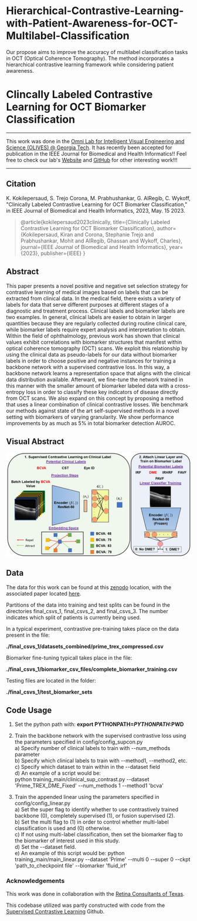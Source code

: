# Hierarchical-Contrastive-Learning-with-Patient-Awareness-for-OCT-Multilabel-Classification
Our propose aims to improve the accuracy of multilabel classification tasks in OCT (Optical Coherence Tomography). The method incorporates a hierarchical contrastive learning framework while considering patient awareness.

# Clincally Labeled Contrastive Learning for OCT Biomarker Classification

***

This work was done in the [Omni Lab for Intelligent Visual Engineering and Science (OLIVES) @ Georgia Tech](https://ghassanalregib.info/). 
It has recently been accepted for publication in the IEEE Journal for Biomedical and Health Informatics!!
Feel free to check our lab's [Website](https://ghassanalregib.info/publications) 
and [GitHub](https://github.com/olivesgatech) for other interesting work!!!

***

## Citation

K. Kokilepersaud, S. Trejo Corona, M. Prabhushankar, G. AlRegib, C. Wykoff, 
"Clinically Labeled Contrastive Learning for OCT Biomarker Classification," 
in IEEE Journal of Biomedical and Health Informatics, 2023, May. 15 2023.

>@article{kokilepersaud2023clinically,
  title={Clinically Labeled Contrastive Learning for OCT Biomarker Classification},
  author={Kokilepersaud, Kiran and Corona, Stephanie Trejo and Prabhushankar, Mohit and AlRegib, Ghassan and Wykoff, Charles},
  journal={IEEE Journal of Biomedical and Health Informatics},
  year={2023},
  publisher={IEEE}
}

## Abstract
This paper presents a novel positive and negative set selection
strategy for contrastive learning of medical images based on labels
that can be extracted from clinical data. In the medical field, there
exists a variety of labels for data that serve different purposes
at different stages of a diagnostic and treatment process. Clinical
labels and biomarker labels are two examples. In general, clinical
labels are easier to obtain in larger quantities because they are
regularly collected during routine clinical care, while biomarker
labels require expert analysis and interpretation to obtain. Within
the field of ophthalmology, previous work has shown that clinical
values exhibit correlations with biomarker structures that manifest
within optical coherence tomography (OCT) scans. We exploit this
relationship by using the clinical data as pseudo-labels for our
data without biomarker labels in order to choose positive and
negative instances for training a backbone network with a supervised contrastive loss. 
In this way, a backbone network learns a
representation space that aligns with the clinical data distribution
available. Afterward, we fine-tune the network trained in this
manner with the smaller amount of biomarker labeled data with
a cross-entropy loss in order to classify these key indicators of
disease directly from OCT scans. We also expand on this concept
by proposing a method that uses a linear combination of clinical
contrastive losses. We benchmark our methods against state of
the art self-supervised methods in a novel setting with biomarkers
of varying granularity. We show performance improvements by as
much as 5% in total biomarker detection AUROC.

## Visual Abstract

![Overall Pipeline](./visualization/graph_abstract.jpg)

## Data

The data for this work can be found at this 
[zenodo](https://doi.org/10.5281/zenodo.7105232) location, 
with the associated paper located [here](https://arxiv.org/abs/2209.11195).

Partitions of the data into training and test splits can be found in the directories
final_csvs_1, final_csvs_2, and final_csvs_3. The number indicates which split of patients is currently being used.

In a typical experiment, contrastive pre-training takes place on the data present in the file:

**./final_csvs_1/datasets_combined/prime_trex_compressed.csv**

Biomarker fine-tuning typicall takes place in the file:

**./final_csvs_1/biomarker_csv_files/complete_biomarker_training.csv**

Testing files are located in the folder:

**./final_csvs_1/test_biomarker_sets**



## Code Usage



1. Set the python path with: **export PYTHONPATH=$PYTHONPATH:$PWD**

2. Train the backbone network with the supervised contrastive loss using the parameters specified in config/config_supcon.py \
a) Specify number of clinical labels to train with --num_methods parameter \
b) Specify which clinical labels to train with --method1, --method2, etc. \
c) Specify which dataset to train within in the --dataset field \
d) An example of a script would be: \
python training_main/clinical_sup_contrast.py --dataset 'Prime_TREX_DME_Fixed' --num_methods 1 --method1 'bcva'

3. Train the appended linear using the parameters specified in config/config_linear.py \
a) Set the super flag to identify whether to use contrastively trained backbone (0), completely supervised (1), or fusion supervised (2). \
b) Set the multi flag to (1) in order to control whether multi-label classification is used and (0) otherwise. \
c) If not using multi-label classification, then set the biomarker flag to the biomarker of interest used in this study. \
d) Set the --dataset field. \
e) An example of this script would be: 
python training_main/main_linear.py --dataset 'Prime' --multi 0 --super 0 --ckpt 'path_to_checkpoint file' --biomarker 'fluid_irf'

### Acknowledgements

This work was done in collaboration with the [Retina Consultants of Texas](https://www.retinaconsultantstexas.com/).

This codebase utilized was partly constructed with code from the [Supervised Contrastive Learning](https://github.com/HobbitLong/SupContrast) Github.

